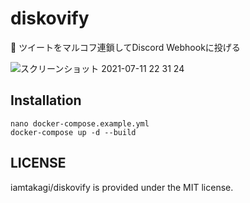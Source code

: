 # diskovify
🧠 ツイートをマルコフ連鎖してDiscord Webhookに投げる

![スクリーンショット 2021-07-11 22 31 24](https://user-images.githubusercontent.com/46530214/125197531-18dde100-e299-11eb-8219-ca60530783b0.png)

## Installation
```
nano docker-compose.example.yml
docker-compose up -d --build
```

## LICENSE
iamtakagi/diskovify is provided under the MIT license.
